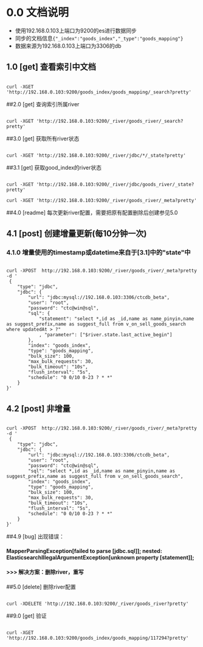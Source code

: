 # 0.0 文档说明
- 使用192.168.0.103上端口为9200的es进行数据同步
- 同步的文档信息`{"_index":"goods_index","_type":"goods_mapping"}`
- 数据来源为192.168.0.103上端口为3306的db

## 1.0	[get]	查看索引中文档
```

curl -XGET 'http://192.168.0.103:9200/goods_index/goods_mapping/_search?pretty'

```
##2.0	[get]	查询索引所属river
```

curl -XGET 'http://192.168.0.103:9200/_river/goods_river/_search?pretty'

```
##3.0	[get]	获取所有river状态
```

curl -XGET 'http://192.168.0.103:9200/_river/jdbc/*/_state?pretty'

```
##3.1	[get]	获取good_index的river状态
```

curl -XGET 'http://192.168.0.103:9200/_river/jdbc/goods_river/_state?pretty'

curl -XGET 'http://192.168.0.103:9200/_river/goods_river/_meta?pretty'

```

##4.0	[readme]	每次更新river配置，需要把原有配置删除后创建参见5.0

## 4.1	[post]	创建增量更新(每10分钟一次)
### 4.1.0 增量使用的timestamp或datetime来自于[3.1]中的"state"中
```

curl -XPOST  http://192.168.0.103:9200/_river/goods_river/_meta?pretty -d '
 {
    "type": "jdbc",
    "jdbc": {
        "url": "jdbc:mysql://192.168.0.103:3306/ctcdb_beta",
        "user": "root",
        "password": "ctc@win@sql",
        "sql": {
            "statement": "select *,id as _id,name as name_pinyin,name as suggest_prefix,name as suggest_full from v_on_sell_goods_search where updatedAt > ?"
            , "parameter": ["$river.state.last_active_begin"]
        },
        "index": "goods_index",
        "type": "goods_mapping",
        "bulk_size": 100,
        "max_bulk_requests": 30,
        "bulk_timeout": "10s",
        "flush_interval": "5s",
        "schedule": "0 0/10 0-23 ? * *"
    }
}'

```

## 4.2	[post]	非增量
```

curl -XPOST  http://192.168.0.103:9200/_river/goods_river/_meta?pretty -d '
 {
    "type": "jdbc",
    "jdbc": {
        "url": "jdbc:mysql://192.168.0.103:3306/ctcdb_beta",
        "user": "root",
        "password": "ctc@win@sql",
        "sql": "select *,id as _id,name as name_pinyin,name as suggest_prefix,name as suggest_full from v_on_sell_goods_search",
        "index": "goods_index",
        "type": "goods_mapping",
        "bulk_size": 100,
        "max_bulk_requests": 30,
        "bulk_timeout": "10s",
        "flush_interval": "5s",
        "schedule": "0 0/10 0-23 ? * *"
    }
}'

```
##4.9	[bug]	出现错误：
#### 		MapperParsingException[failed to parse [jdbc.sql]]; nested: ElasticsearchIllegalArgumentException[unknown property [statement]]; 
#### >>> 	解决方案：删除river，重写

##5.0	[delete]	删除river配置
```

curl -XDELETE 'http://192.168.0.103:9200/_river/goods_river?pretty'

```

##9.0	[get]	验证
```

curl -XGET 'http://192.168.0.103:9200/goods_index/goods_mapping/117294?pretty'

```
